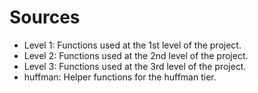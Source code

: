 # Sources

- Level 1: Functions used at the 1st level of the project.
- Level 2: Functions used at the 2nd level of the project.
- Level 3: Functions used at the 3rd level of the project.
- huffman: Helper functions for the huffman tier.
